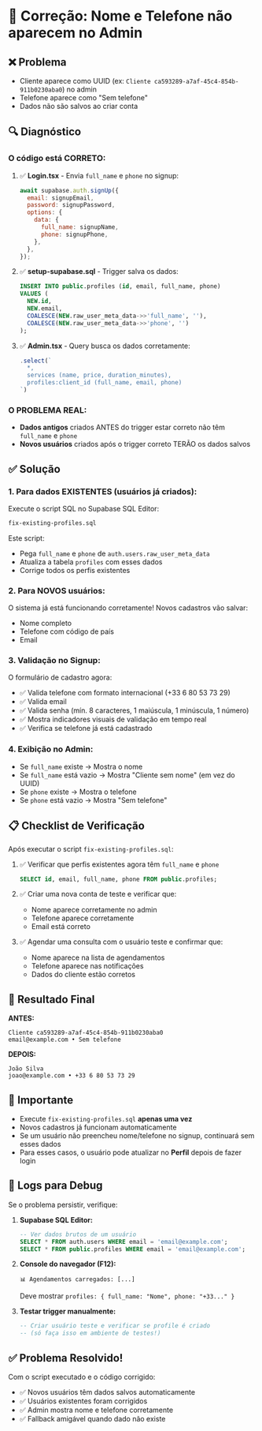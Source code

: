 # 🔧 Correção: Nome e Telefone não aparecem no Admin

## ❌ Problema
- Cliente aparece como UUID (ex: `Cliente ca593289-a7af-45c4-854b-911b0230aba0`) no admin
- Telefone aparece como "Sem telefone"
- Dados não são salvos ao criar conta

## 🔍 Diagnóstico

### O código está CORRETO:
1. ✅ **Login.tsx** - Envia `full_name` e `phone` no signup:
   ```js
   await supabase.auth.signUp({
     email: signupEmail,
     password: signupPassword,
     options: {
       data: {
         full_name: signupName,
         phone: signupPhone,
       },
     },
   });
   ```

2. ✅ **setup-supabase.sql** - Trigger salva os dados:
   ```sql
   INSERT INTO public.profiles (id, email, full_name, phone)
   VALUES (
     NEW.id,
     NEW.email,
     COALESCE(NEW.raw_user_meta_data->>'full_name', ''),
     COALESCE(NEW.raw_user_meta_data->>'phone', '')
   );
   ```

3. ✅ **Admin.tsx** - Query busca os dados corretamente:
   ```js
   .select(`
     *,
     services (name, price, duration_minutes),
     profiles:client_id (full_name, email, phone)
   `)
   ```

### O PROBLEMA REAL:
- **Dados antigos** criados ANTES do trigger estar correto não têm `full_name` e `phone`
- **Novos usuários** criados após o trigger correto TERÃO os dados salvos

## ✅ Solução

### 1. Para dados EXISTENTES (usuários já criados):
Execute o script SQL no Supabase SQL Editor:
```bash
fix-existing-profiles.sql
```

Este script:
- Pega `full_name` e `phone` de `auth.users.raw_user_meta_data`
- Atualiza a tabela `profiles` com esses dados
- Corrige todos os perfis existentes

### 2. Para NOVOS usuários:
O sistema já está funcionando corretamente! Novos cadastros vão salvar:
- Nome completo
- Telefone com código de país
- Email

### 3. Validação no Signup:
O formulário de cadastro agora:
- ✅ Valida telefone com formato internacional (+33 6 80 53 73 29)
- ✅ Valida email
- ✅ Valida senha (mín. 8 caracteres, 1 maiúscula, 1 minúscula, 1 número)
- ✅ Mostra indicadores visuais de validação em tempo real
- ✅ Verifica se telefone já está cadastrado

### 4. Exibição no Admin:
- Se `full_name` existe → Mostra o nome
- Se `full_name` está vazio → Mostra "Cliente sem nome" (em vez do UUID)
- Se `phone` existe → Mostra o telefone
- Se `phone` está vazio → Mostra "Sem telefone"

## 📋 Checklist de Verificação

Após executar o script `fix-existing-profiles.sql`:

1. ✅ Verificar que perfis existentes agora têm `full_name` e `phone`
   ```sql
   SELECT id, email, full_name, phone FROM public.profiles;
   ```

2. ✅ Criar uma nova conta de teste e verificar que:
   - Nome aparece corretamente no admin
   - Telefone aparece corretamente
   - Email está correto

3. ✅ Agendar uma consulta com o usuário teste e confirmar que:
   - Nome aparece na lista de agendamentos
   - Telefone aparece nas notificações
   - Dados do cliente estão corretos

## 🎯 Resultado Final

**ANTES:**
```
Cliente ca593289-a7af-45c4-854b-911b0230aba0
email@example.com • Sem telefone
```

**DEPOIS:**
```
João Silva
joao@example.com • +33 6 80 53 73 29
```

## 🚨 Importante

- Execute `fix-existing-profiles.sql` **apenas uma vez**
- Novos cadastros já funcionam automaticamente
- Se um usuário não preencheu nome/telefone no signup, continuará sem esses dados
- Para esses casos, o usuário pode atualizar no **Perfil** depois de fazer login

## 📝 Logs para Debug

Se o problema persistir, verifique:

1. **Supabase SQL Editor:**
   ```sql
   -- Ver dados brutos de um usuário
   SELECT * FROM auth.users WHERE email = 'email@example.com';
   SELECT * FROM public.profiles WHERE email = 'email@example.com';
   ```

2. **Console do navegador (F12):**
   ```
   📊 Agendamentos carregados: [...]
   ```
   Deve mostrar `profiles: { full_name: "Nome", phone: "+33..." }`

3. **Testar trigger manualmente:**
   ```sql
   -- Criar usuário teste e verificar se profile é criado
   -- (só faça isso em ambiente de testes!)
   ```

## ✅ Problema Resolvido!

Com o script executado e o código corrigido:
- ✅ Novos usuários têm dados salvos automaticamente
- ✅ Usuários existentes foram corrigidos
- ✅ Admin mostra nome e telefone corretamente
- ✅ Fallback amigável quando dado não existe
